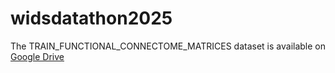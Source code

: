 # widsdatathon2025
The TRAIN_FUNCTIONAL_CONNECTOME_MATRICES dataset is available on [Google Drive](https://drive.google.com/file/d/1MYo407roJYH_R5oqvN0yJWMvHIgXKH1T/view?usp=sharing)
